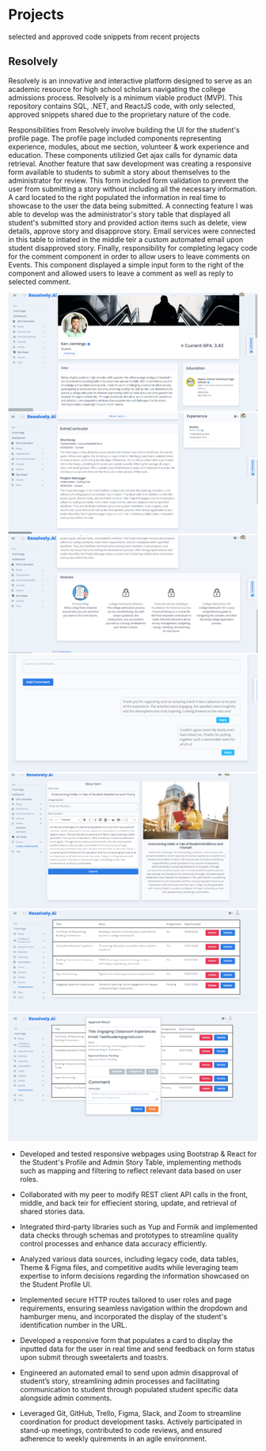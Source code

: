 # Projects
selected and approved code snippets from recent projects
## Resolvely

Resolvely is an innovative and interactive platform designed to serve as an academic resource for high school scholars navigating the college
admissions process. Resolvely is a minimum viable product (MVP). This repository contains SQL, .NET, and ReactJS code, with only selected, 
approved snippets shared due to the proprietary nature of the code.

Responsibilities from Resolvely involve building the UI for the student's profile page. The profile page included components representing experience, modules,
about me section, volunteer & work experience and education. These components utilizied Get ajax calls for dynamic data retrieval. Another feature that saw development was
creating a responsive form available to students to submit a story about themselves to the administrator for review. This form included
form validation to prevent the user from submitting a story without including all the necessary information. A card located to the right populated the information in real time to
showcase to the user the data being submitted. A connecting feature I was able to develop was the administrator's story table that displayed all student's submitted story and provided action
items such as delete, view details, approve story and disapprove story. Email services were connected in this table to intiated in the middle teir a custom automated email upon student disapproved
story. Finally, responsibility for completing legacy code for the comment component in order to allow users to leave comments on Events. This component displayed a simple input form to the right of the component and allowed users to leave a comment as well as reply to selected comment. 

![Student Profile banner, about me and education sections](images/profile1.png)
![Student extracurricular and work experience sections](images/profile2.png)
![Student module section](images/profile3.png)
![comment component](images/comment.png)
![student storyform](images/storyform.png)
![Administrator story table](images/table.png)
![Administrator story table, unapprove modal](images/unapprove.png)

- Developed and tested responsive webpages using Bootstrap & React for the Student's Profile and Admin Story Table, implementing
methods such as mapping and filtering to reflect relevant data based on user roles.

- Collaborated with my peer to modify REST client API calls in the front, middle, and back teir for effiecient storing, update, and retrieval of
shared stories data.

- Integrated third-party libraries such as Yup and Formik and implemented data checks through schemas and prototypes to streamline
quality control processes and enhance data accuracy efficiently.

- Analyzed various data sources, including legacy code, data tables, Theme & Figma files, and competitive audits while leveraging team
expertise to inform decisions regarding the information showcased on the Student Profile UI.

- Implemented secure HTTP routes tailored to user roles and page requirements, ensuring seamless navigation within the dropdown and
hamburger menu, and incorporated the display of the student's identification number in the URL.

- Developed a responsive form that populates a card to display the inputted data for the user in real time and send feedback on form status
upon submit through sweetalerts and toastrs.

- Engineered an automated email to send upon admin disapproval of student’s story, streamlining admin processes and facilitating
communication to student through populated student specific data alongside admin comments.

- Leveraged Git, GitHub, Trello, Figma, Slack, and Zoom to streamline coordination for product development tasks. Actively participated in
stand-up meetings, contributed to code reviews, and ensured adherence to weekly quirements in an agile environment.



